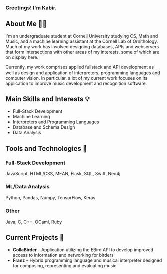 ### Greetings! I'm Kabir.

## About Me 👋🏼
I'm an undergraduate student at Cornell University studying CS, Math and Music, and a machine learning assistant at the Cornell Lab of Ornithology. Much of my work has involved designing databases, APIs and webservers that form intersections with other areas of my interests, some of which are on display here. 

Currently, my work comprises applied fullstack and API development as well as design and application of interpreters, programming languages and computer vision. In particular, a lot of my current work focuses on its application to improve music development and recognition software.

## Main Skills and Interests 💡
- Full-Stack Development
- Machine Learning
- Interpreters and Programming Languages
- Database and Schema Design
- Data Analysis
  
## Tools and Technologies 🔧
  ### Full-Stack Development
  JavaScript, HTML/CSS, MEAN, Flask, SQL, Swift, Neo4j

  ### ML/Data Analysis
  Python, Pandas, Numpy, TensorFlow, Keras

  ### Other
  Java, C, C++, OCaml, Ruby

## Current Projects 🌱
- **CollaBirder** – Application utilizing the EBird API to develop improved access to information and networking for birders
- **Franz** – Hybrid programming language and musical interpreter designed for composing, representing and evaluating music
